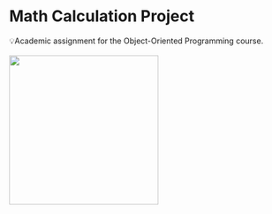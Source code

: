 # Math Calculation Project
💡Academic assignment for the Object-Oriented Programming course.
<br/><br/>
 <img height="270" src="https://media.discordapp.net/attachments/762488898597158925/1111424140570791977/Captura_de_tela_2023-05-25_193731.png?"/>
 
